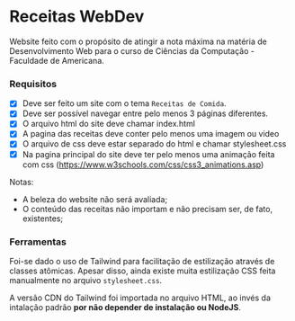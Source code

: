# Receitas WebDev

Website feito com o propósito de atingir a nota máxima na matéria de Desenvolvimento Web para o curso de Ciências da Computação - Faculdade de Americana.

### Requisitos

- [x] Deve ser feito um site com o tema `Receitas de Comida`.
- [x] Deve ser possível navegar entre pelo menos 3 páginas diferentes.
- [x] O arquivo html do site deve chamar index.html
- [x] A pagina das receitas deve conter pelo menos uma imagem ou video
- [x] O arquivo de css deve estar separado do html e chamar stylesheet.css
- [x] Na pagina principal do site deve ter pelo menos uma animação feita com css (https://www.w3schools.com/css/css3_animations.asp)

Notas:

- A beleza do website não será avaliada;
- O conteúdo das receitas não importam e não precisam ser, de fato, existentes;

### Ferramentas

Foi-se dado o uso de Tailwind para facilitação de estilização através de classes atômicas.
Apesar disso, ainda existe muita estilização CSS feita manualmente no arquivo `stylesheet.css`.

A versão CDN do Tailwind foi importada no arquivo HTML, ao invés da intalação padrão **por não depender de instalação ou NodeJS**.
